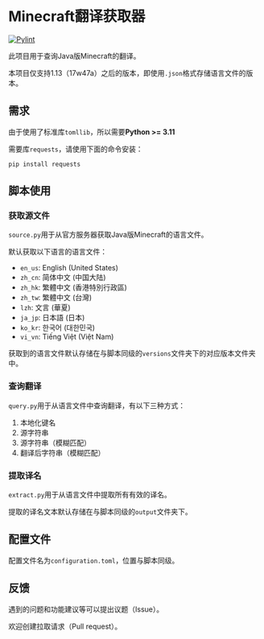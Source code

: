 # Minecraft翻译获取器

[![Pylint](https://github.com/SkyEye-FAST/minecraft_translation/actions/workflows/pylint.yml/badge.svg)](https://github.com/SkyEye-FAST/minecraft_translation/actions/workflows/pylint.yml)

此项目用于查询Java版Minecraft的翻译。

本项目仅支持1.13（17w47a）之后的版本，即使用`.json`格式存储语言文件的版本。

## 需求

由于使用了标准库`tomllib`，所以需要**Python >= 3.11**

需要库`requests`，请使用下面的命令安装：

``` shell
pip install requests
```

## 脚本使用

### 获取源文件

`source.py`用于从官方服务器获取Java版Minecraft的语言文件。

默认获取以下语言的语言文件：

- `en_us`: English (United States)
- `zh_cn`: 简体中文 (中国大陆)
- `zh_hk`: 繁體中文 (香港特別行政區)
- `zh_tw`: 繁體中文 (台灣)
- `lzh`: 文言 (華夏)
- `ja_jp`: 日本語 (日本)
- `ko_kr`: 한국어 (대한민국)
- `vi_vn`: Tiếng Việt (Việt Nam)

获取到的语言文件默认存储在与脚本同级的`versions`文件夹下的对应版本文件夹中。

### 查询翻译

`query.py`用于从语言文件中查询翻译，有以下三种方式：

1. 本地化键名
2. 源字符串
3. 源字符串（模糊匹配）
4. 翻译后字符串（模糊匹配）

### 提取译名

`extract.py`用于从语言文件中提取所有有效的译名。

提取的译名文本默认存储在与脚本同级的`output`文件夹下。

## 配置文件

配置文件名为`configuration.toml`，位置与脚本同级。

## 反馈

遇到的问题和功能建议等可以提出议题（Issue）。

欢迎创建拉取请求（Pull request）。
